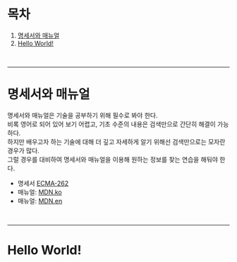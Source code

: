 # 목차
1. [명세서와 매뉴얼](#명세서와-매뉴얼)
2. [Hello World!](#Hello-World!)
<br>

---
# 명세서와 매뉴얼
명세서와 매뉴얼은 기술을 공부하기 위해 필수로 봐야 한다.  
비록 영어로 되어 있어 보기 어렵고, 기초 수준의 내용은 검색만으로 간단히 해결이 가능하다.  
하지만 배우고자 하는 기술에 대해 더 깊고 자세하게 알기 위해선 검색만으로는 모자란 경우가 많다.  
그럴 경우를 대비하여 명세서와 매뉴얼을 이용해 원하는 정보를 찾는 연습을 해둬야 한다.  

- 명세서 [ECMA-262](https://tc39.es/ecma262/)
- 매뉴얼: [MDN.ko](https://developer.mozilla.org/ko/docs/Web/JavaScript/Reference)
- 매뉴얼: [MDN.en](https://developer.mozilla.org/en-US/docs/Web/JavaScript/Reference)
<br>

---
# Hello World!
